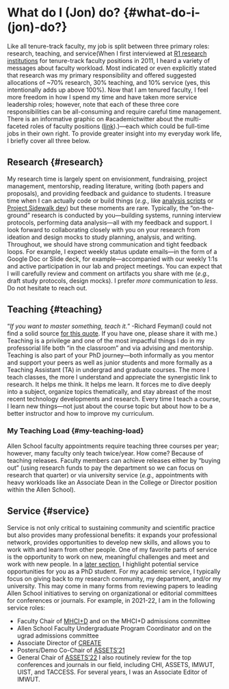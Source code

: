 # What do I (Jon) do? {#what-do-i-(jon)-do?}
Like all tenure-track faculty, my job is split between three primary roles: research, teaching, and service(When I first interviewed at [R1 research institutions](https://en.wikipedia.org/wiki/List_of_research_universities_in_the_United_States) for tenure-track faculty positions in 2011, I heard a variety of messages about faculty workload. Most indicated or even explicitly stated that research was my primary responsibility and offered suggested allocations of ~70% research, 30% teaching, and 10% service (yes, this intentionally adds up above 100%). Now that I am tenured faculty, I feel more freedom in how I spend my time and have taken more service leadership roles; however, note that each of these three core responsibilities can be all-consuming and require careful time management. There is an informative graphic on #academictwitter about the multi-faceted roles of faculty positions ([link](https://twitter.com/lindatropp/status/1410220523276152839?s=20)).)—each which could be full-time jobs in their own right. To provide greater insight into my everyday work life, I briefly cover all three below.
## Research {#research}
My research time is largely spent on envisionment, fundraising, project management, mentorship, reading literature, writing (both papers and proposals), and providing feedback and guidance to students. I treasure time when I can actually code or build things  (*e.g.,* like [analysis scripts](https://github.com/makeabilitylab/accessibility-literature-survey) or [Project Sidewalk dev](https://github.com/ProjectSidewalk)) but these moments are rare. Typically, the “on-the-ground” research is conducted by you—building systems, running interview protocols, performing data analysis—all with my feedback and support.
I look forward to collaborating closely with you on your research from ideation and design mocks to study planning, analysis, and writing. Throughout, we should have strong communication and tight feedback loops. For example, I expect weekly status update emails—in the form of a Google Doc or Slide deck, for example—accompanied with our weekly 1:1s and active participation in our lab and project meetings. You can expect that I will carefully review and comment on artifacts you share with me (*e.g.,* draft study protocols, design mocks). I prefer *more* communication to *less*. Do not hesitate to reach out.
## Teaching {#teaching}
“*If you want to master something, teach it.*” -Richard Feyman(I could not find a solid source [for this quote](https://twitter.com/ProfFeynman/status/1431128121898528771?s=20). If you have one, please share it with me.)
Teaching is a privilege and one of the most impactful things I do in my professorial life both “in the classroom” and via advising and mentorship. Teaching is also part of your PhD journey—both informally as you mentor and support your peers as well as junior students and more formally as a Teaching Assistant (TA) in undergrad and graduate courses.
The more I teach classes, the more I understand and appreciate the synergistic link to research. It helps me think. It helps me learn. It forces me to dive deeply into a subject, organize topics thematically, and stay abreast of the most recent technology developments and research. Every time I teach a course, I learn new things—not just about the course topic but about how to be a better instructor and how to improve my curriculum.
### My Teaching Load {#my-teaching-load}
Allen School faculty appointments require teaching three courses per year; however, many faculty only teach twice/year. How come? Because of teaching releases. Faculty members can achieve releases either by “buying out” (using research funds to pay the department so we can focus on research that quarter) or via university service (*e.g.,* appointments with heavy workloads like an Associate Dean in the College or Director position within the Allen School).
## Service {#service}
Service is not only critical to sustaining community and scientific practice but also provides many professional benefits: it expands your professional network, provides opportunities to develop new skills, and allows you to work with and learn from other people. One of my favorite parts of service is the opportunity to work on new, meaningful challenges and meet and work with new people.
In a [later section](#service-1), I highlight potential service opportunities for you as a PhD student. For my academic service, I typically focus on giving back to my research community, my department, and/or my university. This may come in many forms from reviewing papers to leading Allen School initiatives to serving on organizational or editorial committees for conferences or journals. For example, in 2021-22, I am in the following service roles:
- Faculty Chair of [MHCI+D](https://mhcid.washington.edu/) and on the MHCI+D admissions committee
- Allen School Faculty Undergraduate Program Coordinator and on the ugrad admissions committee
- Associate Director of [CREATE](https://create.uw.edu/)
- Posters/Demo Co-Chair of [ASSETS’21](https://assets21.sigaccess.org/)
- General Chair of [ASSETS’22](https://assets22.sigaccess.org/)
I also routinely review for the top conferences and journals in our field, including CHI, ASSETS, IMWUT, UIST, and TACCESS. For several years, I was an Associate Editor of IMWUT.